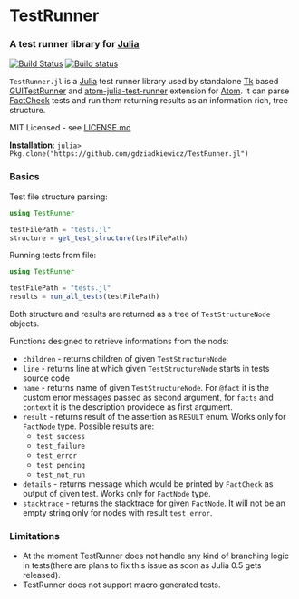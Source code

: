 # TestRunner

### A test runner library for [Julia](http://julialang.org)

[![Build Status](https://travis-ci.org/gdziadkiewicz/TestRunner.jl.svg?branch=master)](https://travis-ci.org/gdziadkiewicz/TestRunner.jl)
[![Build status](https://ci.appveyor.com/api/projects/status/l5h55yi87aag0dh3?svg=true)](https://ci.appveyor.com/project/gdziadkiewicz/testrunner-jl)

`TestRunner.jl` is a [Julia](http://julialang.org) test runner library used by standalone [Tk](https://github.com/JuliaLang/Tk.jl) based [GUITestRunner](https://github.com/meoke/GUITestRunner.jl) and [atom-julia-test-runner](https://github.com/mateuszkaleta/atom-julia-test-runner) extension for [Atom](https://github.com/atom/atom). It can parse [FactCheck](https://github.com/JuliaLang/FactCheck.jl) tests and run them returning results as an information rich, tree structure.

MIT Licensed - see [LICENSE.md](https://github.com/gdziadkiewicz/TestRunner.jl/blob/master/LICENSE.md)

**Installation**: `julia> Pkg.clone("https://github.com/gdziadkiewicz/TestRunner.jl")`

### Basics
Test file structure parsing:
```julia
using TestRunner

testFilePath = "tests.jl"
structure = get_test_structure(testFilePath)
```

Running tests from file:
```julia
using TestRunner

testFilePath = "tests.jl"
results = run_all_tests(testFilePath)
```

Both structure and results are returned as a tree of `TestStructureNode` objects.

Functions designed to retrieve informations from the nods:
* `children` - returns children of given `TestStructureNode`
* `line` - returns line at which given `TestStructureNode` starts in tests source code
* `name` - returns name of given `TestStructureNode`. For `@fact` it is the custom error messages passed as second argument, for `facts` and `context` it is the description providede as first argument.
* `result` - returns result of the assertion as `RESULT` enum. Works only for `FactNode` type. Possible results are:
  * `test_success`
  * `test_failure`
  * `test_error`
  * `test_pending`
  * `test_not_run`
* `details` - returns message which would be printed by `FactCheck` as output of given test. Works only for `FactNode` type.
* `stacktrace` - returns the stacktrace for given `FactNode`. It will not be an empty string only for nodes with result `test_error`.

### Limitations
* At the moment TestRunner does not handle any kind of branching logic in tests(there are plans to fix this issue as soon as Julia 0.5 gets released).
* TestRunner does not support macro generated tests.
